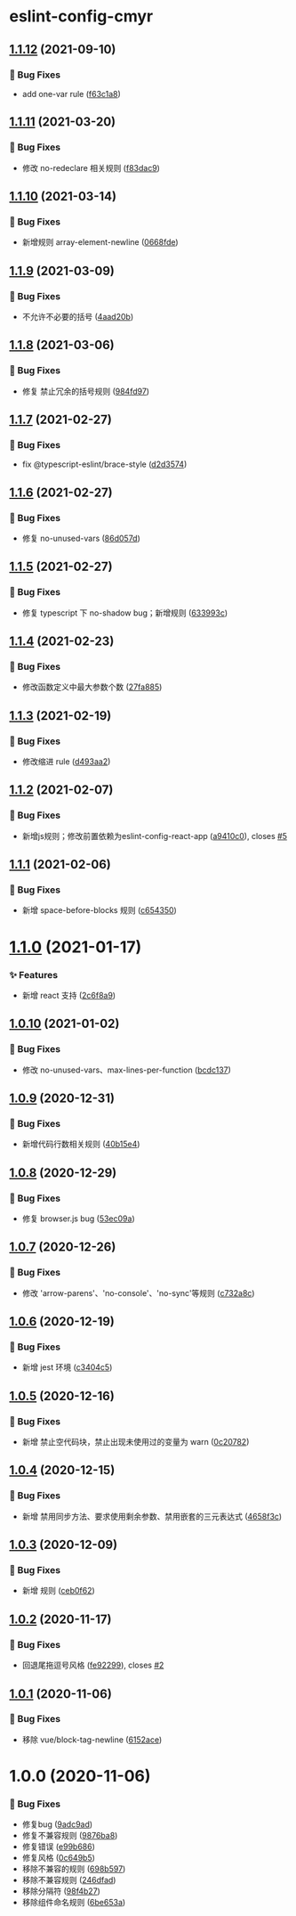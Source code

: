 # eslint-config-cmyr

## [1.1.12](https://github.com/CaoMeiYouRen/eslint-config-cmyr/compare/v1.1.11...v1.1.12) (2021-09-10)


### 🐛 Bug Fixes

* add one-var rule ([f63c1a8](https://github.com/CaoMeiYouRen/eslint-config-cmyr/commit/f63c1a8))

## [1.1.11](https://github.com/CaoMeiYouRen/eslint-config-cmyr/compare/v1.1.10...v1.1.11) (2021-03-20)


### 🐛 Bug Fixes

* 修改 no-redeclare 相关规则 ([f83dac9](https://github.com/CaoMeiYouRen/eslint-config-cmyr/commit/f83dac9))

## [1.1.10](https://github.com/CaoMeiYouRen/eslint-config-cmyr/compare/v1.1.9...v1.1.10) (2021-03-14)


### 🐛 Bug Fixes

* 新增规则 array-element-newline ([0668fde](https://github.com/CaoMeiYouRen/eslint-config-cmyr/commit/0668fde))

## [1.1.9](https://github.com/CaoMeiYouRen/eslint-config-cmyr/compare/v1.1.8...v1.1.9) (2021-03-09)


### 🐛 Bug Fixes

* 不允许不必要的括号 ([4aad20b](https://github.com/CaoMeiYouRen/eslint-config-cmyr/commit/4aad20b))

## [1.1.8](https://github.com/CaoMeiYouRen/eslint-config-cmyr/compare/v1.1.7...v1.1.8) (2021-03-06)


### 🐛 Bug Fixes

* 修复 禁止冗余的括号规则 ([984fd97](https://github.com/CaoMeiYouRen/eslint-config-cmyr/commit/984fd97))

## [1.1.7](https://github.com/CaoMeiYouRen/eslint-config-cmyr/compare/v1.1.6...v1.1.7) (2021-02-27)


### 🐛 Bug Fixes

* fix @typescript-eslint/brace-style ([d2d3574](https://github.com/CaoMeiYouRen/eslint-config-cmyr/commit/d2d3574))

## [1.1.6](https://github.com/CaoMeiYouRen/eslint-config-cmyr/compare/v1.1.5...v1.1.6) (2021-02-27)


### 🐛 Bug Fixes

* 修复 no-unused-vars ([86d057d](https://github.com/CaoMeiYouRen/eslint-config-cmyr/commit/86d057d))

## [1.1.5](https://github.com/CaoMeiYouRen/eslint-config-cmyr/compare/v1.1.4...v1.1.5) (2021-02-27)


### 🐛 Bug Fixes

* 修复 typescript 下 no-shadow bug；新增规则 ([633993c](https://github.com/CaoMeiYouRen/eslint-config-cmyr/commit/633993c))

## [1.1.4](https://github.com/CaoMeiYouRen/eslint-config-cmyr/compare/v1.1.3...v1.1.4) (2021-02-23)


### 🐛 Bug Fixes

* 修改函数定义中最大参数个数 ([27fa885](https://github.com/CaoMeiYouRen/eslint-config-cmyr/commit/27fa885))

## [1.1.3](https://github.com/CaoMeiYouRen/eslint-config-cmyr/compare/v1.1.2...v1.1.3) (2021-02-19)


### 🐛 Bug Fixes

* 修改缩进 rule ([d493aa2](https://github.com/CaoMeiYouRen/eslint-config-cmyr/commit/d493aa2))

## [1.1.2](https://github.com/CaoMeiYouRen/eslint-config-cmyr/compare/v1.1.1...v1.1.2) (2021-02-07)


### 🐛 Bug Fixes

* 新增js规则；修改前置依赖为eslint-config-react-app ([a9410c0](https://github.com/CaoMeiYouRen/eslint-config-cmyr/commit/a9410c0)), closes [#5](https://github.com/CaoMeiYouRen/eslint-config-cmyr/issues/5)

## [1.1.1](https://github.com/CaoMeiYouRen/eslint-config-cmyr/compare/v1.1.0...v1.1.1) (2021-02-06)


### 🐛 Bug Fixes

* 新增 space-before-blocks 规则 ([c654350](https://github.com/CaoMeiYouRen/eslint-config-cmyr/commit/c654350))

# [1.1.0](https://github.com/CaoMeiYouRen/eslint-config-cmyr/compare/v1.0.10...v1.1.0) (2021-01-17)


### ✨ Features

* 新增 react 支持 ([2c6f8a9](https://github.com/CaoMeiYouRen/eslint-config-cmyr/commit/2c6f8a9))

## [1.0.10](https://github.com/CaoMeiYouRen/eslint-config-cmyr/compare/v1.0.9...v1.0.10) (2021-01-02)


### 🐛 Bug Fixes

* 修改 no-unused-vars、max-lines-per-function ([bcdc137](https://github.com/CaoMeiYouRen/eslint-config-cmyr/commit/bcdc137))

## [1.0.9](https://github.com/CaoMeiYouRen/eslint-config-cmyr/compare/v1.0.8...v1.0.9) (2020-12-31)


### 🐛 Bug Fixes

* 新增代码行数相关规则 ([40b15e4](https://github.com/CaoMeiYouRen/eslint-config-cmyr/commit/40b15e4))

## [1.0.8](https://github.com/CaoMeiYouRen/eslint-config-cmyr/compare/v1.0.7...v1.0.8) (2020-12-29)


### 🐛 Bug Fixes

* 修复 browser.js bug ([53ec09a](https://github.com/CaoMeiYouRen/eslint-config-cmyr/commit/53ec09a))

## [1.0.7](https://github.com/CaoMeiYouRen/eslint-config-cmyr/compare/v1.0.6...v1.0.7) (2020-12-26)


### 🐛 Bug Fixes

* 修改 'arrow-parens'、'no-console'、'no-sync'等规则 ([c732a8c](https://github.com/CaoMeiYouRen/eslint-config-cmyr/commit/c732a8c))

## [1.0.6](https://github.com/CaoMeiYouRen/eslint-config-cmyr/compare/v1.0.5...v1.0.6) (2020-12-19)


### 🐛 Bug Fixes

* 新增 jest 环境 ([c3404c5](https://github.com/CaoMeiYouRen/eslint-config-cmyr/commit/c3404c5))

## [1.0.5](https://github.com/CaoMeiYouRen/eslint-config-cmyr/compare/v1.0.4...v1.0.5) (2020-12-16)


### 🐛 Bug Fixes

* 新增 禁止空代码块，禁止出现未使用过的变量为 warn ([0c20782](https://github.com/CaoMeiYouRen/eslint-config-cmyr/commit/0c20782))

## [1.0.4](https://github.com/CaoMeiYouRen/eslint-config-cmyr/compare/v1.0.3...v1.0.4) (2020-12-15)


### 🐛 Bug Fixes

* 新增 禁用同步方法、要求使用剩余参数、禁用嵌套的三元表达式 ([4658f3c](https://github.com/CaoMeiYouRen/eslint-config-cmyr/commit/4658f3c))

## [1.0.3](https://github.com/CaoMeiYouRen/eslint-config-cmyr/compare/v1.0.2...v1.0.3) (2020-12-09)


### 🐛 Bug Fixes

* 新增 规则 ([ceb0f62](https://github.com/CaoMeiYouRen/eslint-config-cmyr/commit/ceb0f62))

## [1.0.2](https://github.com/CaoMeiYouRen/eslint-config-cmyr/compare/v1.0.1...v1.0.2) (2020-11-17)


### 🐛 Bug Fixes

* 回退尾拖逗号风格 ([fe92299](https://github.com/CaoMeiYouRen/eslint-config-cmyr/commit/fe92299)), closes [#2](https://github.com/CaoMeiYouRen/eslint-config-cmyr/issues/2)

## [1.0.1](https://github.com/CaoMeiYouRen/eslint-config-cmyr/compare/v1.0.0...v1.0.1) (2020-11-06)


### 🐛 Bug Fixes

* 移除 vue/block-tag-newline ([6152ace](https://github.com/CaoMeiYouRen/eslint-config-cmyr/commit/6152ace))

# 1.0.0 (2020-11-06)


### 🐛 Bug Fixes

* 修复bug ([9adc9ad](https://github.com/CaoMeiYouRen/eslint-config-cmyr/commit/9adc9ad))
* 修复不兼容规则 ([9876ba8](https://github.com/CaoMeiYouRen/eslint-config-cmyr/commit/9876ba8))
* 修复错误 ([e99b686](https://github.com/CaoMeiYouRen/eslint-config-cmyr/commit/e99b686))
* 修复风格 ([0c649b5](https://github.com/CaoMeiYouRen/eslint-config-cmyr/commit/0c649b5))
* 移除不兼容的规则 ([698b597](https://github.com/CaoMeiYouRen/eslint-config-cmyr/commit/698b597))
* 移除不兼容规则 ([246dfad](https://github.com/CaoMeiYouRen/eslint-config-cmyr/commit/246dfad))
* 移除分隔符 ([98f4b27](https://github.com/CaoMeiYouRen/eslint-config-cmyr/commit/98f4b27))
* 移除组件命名规则 ([6be653a](https://github.com/CaoMeiYouRen/eslint-config-cmyr/commit/6be653a))
